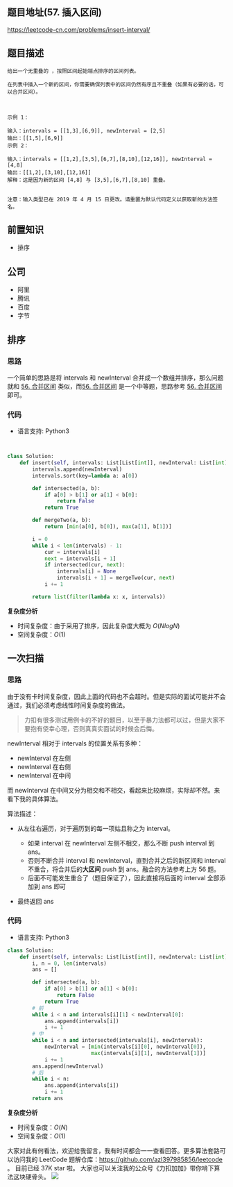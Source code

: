 ## 题目地址(57. 插入区间)

https://leetcode-cn.com/problems/insert-interval/

## 题目描述

```
给出一个无重叠的 ，按照区间起始端点排序的区间列表。

在列表中插入一个新的区间，你需要确保列表中的区间仍然有序且不重叠（如果有必要的话，可以合并区间）。

 

示例 1：

输入：intervals = [[1,3],[6,9]], newInterval = [2,5]
输出：[[1,5],[6,9]]
示例 2：

输入：intervals = [[1,2],[3,5],[6,7],[8,10],[12,16]], newInterval = [4,8]
输出：[[1,2],[3,10],[12,16]]
解释：这是因为新的区间 [4,8] 与 [3,5],[6,7],[8,10] 重叠。
 

注意：输入类型已在 2019 年 4 月 15 日更改。请重置为默认代码定义以获取新的方法签名。

```

## 前置知识

- 排序

## 公司

- 阿里
- 腾讯
- 百度
- 字节

## 排序

### 思路

一个简单的思路是将 intervals 和 newInterval 合并成一个数组并排序，那么问题就和 [56. 合并区间](./56.merge-intervals.md) 类似，而[56. 合并区间](./56.merge-intervals.md) 是一个中等题，思路参考 [56. 合并区间](./56.merge-intervals.md) 即可。

### 代码

- 语言支持: Python3

```py


class Solution:
    def insert(self, intervals: List[List[int]], newInterval: List[int]) -> List[List[int]]:
        intervals.append(newInterval)
        intervals.sort(key=lambda a: a[0])

        def intersected(a, b):
            if a[0] > b[1] or a[1] < b[0]:
                return False
            return True

        def mergeTwo(a, b):
            return [min(a[0], b[0]), max(a[1], b[1])]

        i = 0
        while i < len(intervals) - 1:
            cur = intervals[i]
            next = intervals[i + 1]
            if intersected(cur, next):
                intervals[i] = None
                intervals[i + 1] = mergeTwo(cur, next)
            i += 1

        return list(filter(lambda x: x, intervals))

```

**复杂度分析**

- 时间复杂度：由于采用了排序，因此复杂度大概为 $O(NlogN)$
- 空间复杂度：$O(1)$

## 一次扫描

### 思路

由于没有卡时间复杂度，因此上面的代码也不会超时。但是实际的面试可能并不会通过，我们必须考虑线性时间复杂度的做法。

> 力扣有很多测试用例卡的不好的题目，以至于暴力法都可以过，但是大家不要抱有侥幸心理，否则真真实面试的时候会后悔。

newInterval 相对于 intervals 的位置关系有多种：

- newInterval 在左侧
- newInterval 在右侧
- newInterval 在中间

而 newInterval 在中间又分为相交和不相交，看起来比较麻烦，实际却不然。来看下我的具体算法。

算法描述：

- 从左往右遍历，对于遍历到的每一项姑且称之为 interval。

  - 如果 interval 在 newInterval 左侧不相交，那么不断 push interval 到 ans。
  - 否则不断合并 interval 和 newInterval，直到合并之后的新区间和 interval 不重合，将合并后的**大区间** push 到 ans。融合的方法参考上方 56 题。
  - 后面不可能发生重合了（题目保证了），因此直接将后面的 interval 全部添加到 ans 即可

- 最终返回 ans

### 代码

- 语言支持: Python3

```py
class Solution:
    def insert(self, intervals: List[List[int]], newInterval: List[int]) -> List[List[int]]:
        i, n = 0, len(intervals)
        ans = []

        def intersected(a, b):
            if a[0] > b[1] or a[1] < b[0]:
                return False
            return True
        # 前
        while i < n and intervals[i][1] < newInterval[0]:
            ans.append(intervals[i])
            i += 1
        # 中
        while i < n and intersected(intervals[i], newInterval):
            newInterval = [min(intervals[i][0], newInterval[0]),
                           max(intervals[i][1], newInterval[1])]
            i += 1
        ans.append(newInterval)
        # 后
        while i < n:
            ans.append(intervals[i])
            i += 1
        return ans
```

**复杂度分析**

- 时间复杂度：$O(N)$
- 空间复杂度：$O(1)$

大家对此有何看法，欢迎给我留言，我有时间都会一一查看回答。更多算法套路可以访问我的 LeetCode 题解仓库：https://github.com/azl397985856/leetcode 。 目前已经 37K star 啦。
大家也可以关注我的公众号《力扣加加》带你啃下算法这块硬骨头。
![](https://tva1.sinaimg.cn/large/007S8ZIlly1gfcuzagjalj30p00dwabs.jpg)
